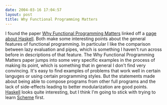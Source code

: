 ```yaml
---
date: 2004-03-16 17:04:57
layout: post
title: Why Functional Programming Matters
---
```


I found the paper [Why Functional Programming Matters](http://www.md.chalmers.se/~rjmh/Papers/whyfp.html) linked off a [page about Haskell](http://www.haskell.org/aboutHaskell.html). Both make some interesting points about the general features of functional programming. In particular I like the comparison between lazy evaluation and pipes, which is something I haven't run across before in descriptions of that feature. The Why Functional Programming Matters paper jumps into some very specific examples in the process of making its point, which is something that in general I don't find very convincing. It's easy to find examples of problems that work well in certain languges or using certain programming styles. But the statements made about being able to compose programs from other full programs and the lack of side-effects leading to better modularization are good points. [Haskell](http://www.haskell.org/) looks quite interesting, but I think I'm going to stick with trying to learn [Scheme](http://www.schemers.org/) first.

